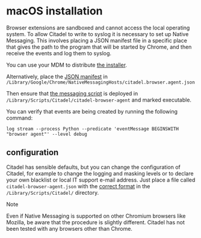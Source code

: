 # macOS installation

Browser extensions are sandboxed and cannot access the local operating system. To allow Citadel to write to syslog it is necessary to set up Native Messaging. This involves placing a JSON manifest file in a specific place that gives the path to the program that will be started by Chrome, and then receive the events and log them to syslog.

You can use your MDM to distribute [the installer](https://github.com/avanwouwe/citadel-browser-agent/releases/latest).

Alternatively, place the [JSON manifest](/bin/win/citadel.browser.agent.json) in `/Library/Google/Chrome/NativeMessagingHosts/citadel.browser.agent.json`

Then ensure that [the messaging script](/bin/citadel-browser-agent) is deployed in `/Library/Scripts/Citadel/citadel-browser-agent` and marked executable.

You can verify that events are being created by running the following command:
```
log stream --process Python --predicate 'eventMessage BEGINSWITH "browser agent"' --level debug
```

## configuration
Citadel has sensible defaults, but you can change the configuration of Citadel, for example to change the logging and masking levels or to declare your own blacklist or local IT support e-mail address. Just place a file called `citadel-browser-agent.json` with the [correct format](/doc/configuration.md) in the `/Library/Scripts/Citadel/` directory.


> [!NOTE]  
> Even if Native Messaging is supported on other Chromium browsers like Mozilla, be aware that the procedure is slightly different. Citadel has not been tested with any browsers other than Chrome.